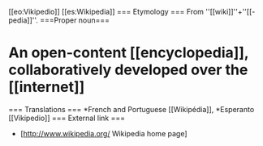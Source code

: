 [[eo:Vikipedio]] [[es:Wikipedia]]
=== Etymology ===
From ''[[wiki]]''+''[[-pedia]]''.
===Proper noun===
# An open-content [[encyclopedia]], collaboratively developed over the [[internet]]
=== Translations ===
*French and Portuguese [[Wikipédia]], 
*Esperanto [[Vikipedio]]
=== External link ===
* [http://www.wikipedia.org/ Wikipedia home page]